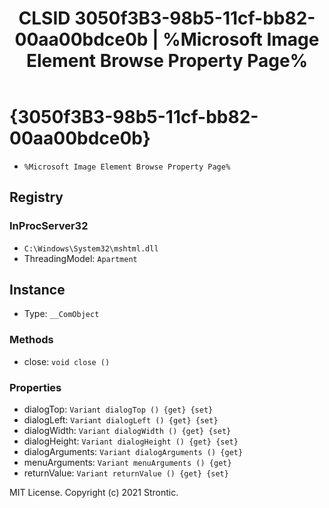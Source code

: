 ﻿---
title: "CLSID 3050f3B3-98b5-11cf-bb82-00aa00bdce0b | %Microsoft Image Element Browse Property Page%"
excerpt: What is COM-Object CLSID 3050f3B3-98b5-11cf-bb82-00aa00bdce0b?
---

# {3050f3B3-98b5-11cf-bb82-00aa00bdce0b}

* `%Microsoft Image Element Browse Property Page%`

## Registry


### InProcServer32

* `C:\Windows\System32\mshtml.dll`
* ThreadingModel: `Apartment`

## Instance

* Type: `__ComObject`

### Methods

* close: `void close ()`

### Properties

* dialogTop: `Variant dialogTop () {get} {set} `
* dialogLeft: `Variant dialogLeft () {get} {set} `
* dialogWidth: `Variant dialogWidth () {get} {set} `
* dialogHeight: `Variant dialogHeight () {get} {set} `
* dialogArguments: `Variant dialogArguments () {get} `
* menuArguments: `Variant menuArguments () {get} `
* returnValue: `Variant returnValue () {get} {set} `

MIT License. Copyright (c) 2021 Strontic.


